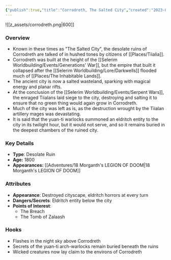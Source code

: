 ```yaml
---
{"publish":true,"title":"Corrodreth, The Salted City","created":"2023-09-02T09:43:46.000-04:00","modified":"2025-10-22T09:19:03.011-04:00","published":"2025-10-22T09:19:03.011-04:00","cssclasses":"","Type":["Desolate Ruin"],"Age (years)":1800,"Appearances":["[[18 Morganth's LEGION OF DOOM]]"],"marker":{"mapName":"InteractiveMap","x":92,"y":80,"icon":"mdi:map-marker-outline","colour":"green"},"Authors":["Jordan"]}
---
```


![[z_assets/corrodreth.png|600]]

### Overview
- Known in these times as "The Salted City", the desolate ruins of Corrodreth are talked of in hushed tones by citizens of [[Places/Tiialia]].
- Corrodreth was built at the height of the [[Selerim Worldbuilding/Events/Generations' War]], but the empire that built it collapsed after the [[Selerim Worldbuilding/Lore/Darkwells]] flooded much of [[Places/The Inhabitable Lands]].
- The ancient city is now a salted wasteland, sparking with magical energy and planar rifts.
- At the conclusion of the [[Selerim Worldbuilding/Events/Serpent Wars]], the enraged Tiialans laid siege to the city, destroying and salting it to ensure that no green thing would again grow in Corrodreth.
- Much of the city was left as is, as the destruction wrought by the Tiialan artillery mages was devastating. 
- It is said that the yuan-ti warlocks summoned an eldritch entity to the city in its twilight hour, but it would not serve, and so it remains buried in the deepest chambers of the ruined city.

### Key Details
- **Type**: Desolate Ruin
- **Age:** 1800
- **Appearances:** [[Adventures/18 Morganth's LEGION OF DOOM\|18 Morganth's LEGION OF DOOM]]

### Attributes
- **Appearance**: Destroyed cityscape, eldritch horrors at every turn
- **Dangers/Secrets**: Eldritch entity below the city
- **Points of Interest**:
	- The Breach
	- The Tomb of Zalaash

### Hooks
- Flashes in the night sky above Corrodreth
- Secrets of the yuan-ti arch-warlocks remain buried beneath the ruins
- Wicked creatures now lay claim to the environs of Corrodreth







